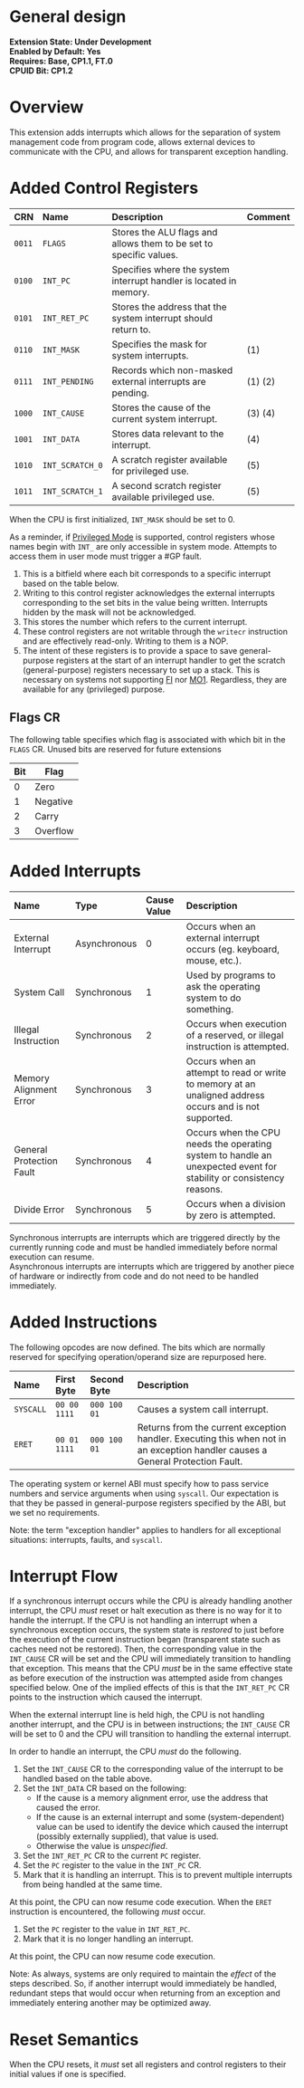 # General design

**Extension State: Under Development**  
**Enabled by Default: Yes**  
**Requires: Base, CP1.1, FT.0**  
**CPUID Bit: CP1.2**

# Overview

This extension adds interrupts which allows for the separation of system management code from program code, allows external devices to communicate with the CPU, and allows for transparent exception handling.

# Added Control Registers

| CRN    | Name            | Description                                                        | Comment |
|:-------|:----------------|:-------------------------------------------------------------------|:--------|
| `0011` | `FLAGS`         | Stores the ALU flags and allows them to be set to specific values. |         |
| `0100` | `INT_PC`        | Specifies where the system interrupt handler is located in memory. |         |
| `0101` | `INT_RET_PC`    | Stores the address that the system interrupt should return to.     |         |
| `0110` | `INT_MASK`      | Specifies the mask for system interrupts.                          | (1)     |
| `0111` | `INT_PENDING`   | Records which non-masked external interrupts are pending.          | (1) (2) |
| `1000` | `INT_CAUSE`     | Stores the cause of the current system interrupt.                  | (3) (4) |
| `1001` | `INT_DATA`      | Stores data relevant to the interrupt.                             | (4)     |
| `1010` | `INT_SCRATCH_0` | A scratch register available for privileged use.                   | (5)     |
| `1011` | `INT_SCRATCH_1` | A second scratch register available privileged use.                | (5)     |

When the CPU is first initialized, `INT_MASK` should be set to 0.

As a reminder, if [Privileged Mode](../privileged-mode/README.md) is supported, control registers whose names begin with `INT_` are only accessible in system mode. Attempts to access them in user mode
must trigger a #GP fault.

1) This is a bitfield where each bit corresponds to a specific interrupt based on the table below.
2) Writing to this control register acknowledges the external interrupts corresponding to the set bits in the value being written. Interrupts hidden by the mask will not be acknowledged.
3) This stores the number which refers to the current interrupt.
4) These control registers are not writable through the `writecr` instruction and are effectively read-only. Writing to them is a NOP.
5) The intent of these registers is to provide a space to save general-purpose registers at the start of an interrupt handler to get the scratch (general-purpose) registers necessary to set up a stack. This is necessary on systems not supporting [FI](../full-immediates/README.md) nor [MO1](../memory-operands-1/README.md). Regardless, they are available for any (privileged) purpose.

## Flags CR

The following table specifies which flag is associated with which bit in the `FLAGS` CR. Unused bits are reserved for future extensions

| Bit | Flag     |
|-----|----------|
| 0   | Zero     |
| 1   | Negative |
| 2   | Carry    |
| 3   | Overflow |

# Added Interrupts

| Name                     | Type         | Cause Value | Description                                                                                                        |
|:-------------------------|:-------------|:------------|:-------------------------------------------------------------------------------------------------------------------|
| External Interrupt       | Asynchronous | 0           | Occurs when an external interrupt occurs (eg. keyboard, mouse, etc.).                                              |
| System Call              | Synchronous  | 1           | Used by programs to ask the operating system to do something.                                                      |
| Illegal Instruction      | Synchronous  | 2           | Occurs when execution of a reserved, or illegal instruction is attempted.                                          |
| Memory Alignment Error   | Synchronous  | 3           | Occurs when an attempt to read or write to memory at an unaligned address occurs and is not supported.             |
| General Protection Fault | Synchronous  | 4           | Occurs when the CPU needs the operating system to handle an unexpected event for stability or consistency reasons. |
| Divide Error             | Synchronous  | 5           | Occurs when a division by zero is attempted.                                                                       |

Synchronous interrupts are interrupts which are triggered directly by the currently running code and must be handled immediately before normal execution can resume.  
Asynchronous interrupts are interrupts which are triggered by another piece of hardware or indirectly from code and do not need to be handled immediately.

# Added Instructions

The following opcodes are now defined. The bits which are normally reserved for specifying operation/operand size are repurposed here.

| Name   | First Byte    | Second Byte  | Description                                                                                                                                                                                                                                |
|:-------|:--------------|:-------------|:-------------------------------------------------------------------------------------------------------------------------------------------------------------------------------------------------------------------------------------------|
| `SYSCALL` | `00 00 1111`  | `000 100 01` | Causes a system call interrupt.                                                                                                |
| `ERET`    | `00 01 1111`  | `000 100 01` | Returns from the current exception handler. Executing this when not in an exception handler causes a General Protection Fault. |

The operating system or kernel ABI must specify how to pass service numbers and service arguments when using `syscall`. Our expectation is that they be passed in general-purpose registers specified by the ABI, but we set no requirements.

Note: the term "exception handler" applies to handlers for all exceptional situations: interrupts, faults, and `syscall`.

# Interrupt Flow

If a synchronous interrupt occurs while the CPU is already handling another interrupt, the CPU _must_ reset or halt execution as there is no way for it to handle the interrupt. If the CPU is not handling an interrupt
when a synchronous exception occurs, the system state is _restored_ to just before the execution of the current instruction began (transparent state such as caches need not be restored).
Then, the corresponding value in the `INT_CAUSE` CR will be set and the CPU will immediately transition to handling that exception.
This means that the CPU _must_ be in the same effective state as before execution of the instruction was attempted aside from changes specified below. One of the
implied effects of this is that the `INT_RET_PC` CR points to the instruction which caused the interrupt.

When the external interrupt line is held high, the CPU is not handling another interrupt, and the CPU is in between instructions; the `INT_CAUSE` CR will be set to 0 and the CPU will transition to handling the external interrupt.

In order to handle an interrupt, the CPU _must_ do the following.

1. Set the `INT_CAUSE` CR to the corresponding value of the interrupt to be handled based on the table above.
2. Set the `INT_DATA` CR based on the following:
    - If the cause is a memory alignment error, use the address that caused the error.
    - If the cause is an external interrupt and some (system-dependent) value can be used to identify the device which caused the interrupt (possibly externally supplied), that value is used.
    - Otherwise the value is _unspecified_.
3. Set the `INT_RET_PC` CR to the current `PC` register.
4. Set the `PC` register to the value in the `INT_PC` CR.
5. Mark that it is handling an interrupt. This is to prevent multiple interrupts from being handled at the same time.

At this point, the CPU can now resume code execution. When the `ERET` instruction is encountered, the following _must_ occur.

1. Set the `PC` register to the value in `INT_RET_PC`.
2. Mark that it is no longer handling an interrupt.

At this point, the CPU can now resume code execution.

Note: As always, systems are only required to maintain the _effect_ of the steps described. So, if another interrupt would immediately be handled, redundant steps that would occur when returning from an exception and immediately entering another may be optimized away.

# Reset Semantics

When the CPU resets, it _must_ set all registers and control registers to their initial values if one is specified.

